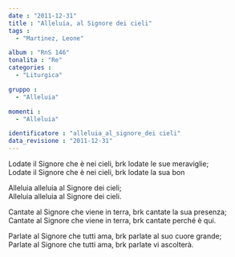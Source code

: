 ```yaml
---
date : "2011-12-31"
title : "Alleluia, al Signore dei cieli"
tags : 
  - "Martinez, Leone"

album : "RnS 146"
tonalita : "Re"
categories : 
  - "Liturgica"

gruppo : 
  - "Alleluia"

momenti : 
  - "Alleluia"

identificatore : "alleluia_al_signore_dei cieli"
data_revisione : "2011-12-31"
---
```

  
  
  
  
  
  
  
  
Lodate il Signore che è nei cieli, brk lodate le sue meraviglie;    
Lodate il Signore che è nei cieli, brk lodate la sua bon     
  
  
  
Alleluia alleluia al Signore dei cieli;  
Alleluia alleluia al Signore dei cieli.  
  
  
  
  
Cantate al Signore che viene in terra, brk cantate la sua presenza;  
Cantate al Signore che viene in terra, brk cantate perché è qui.  
  
  
  
  
Parlate al Signore che tutti ama, brk parlate al suo cuore grande;  
Parlate al Signore che tutti ama, brk parlate vi ascolterà.  
  
  
  

